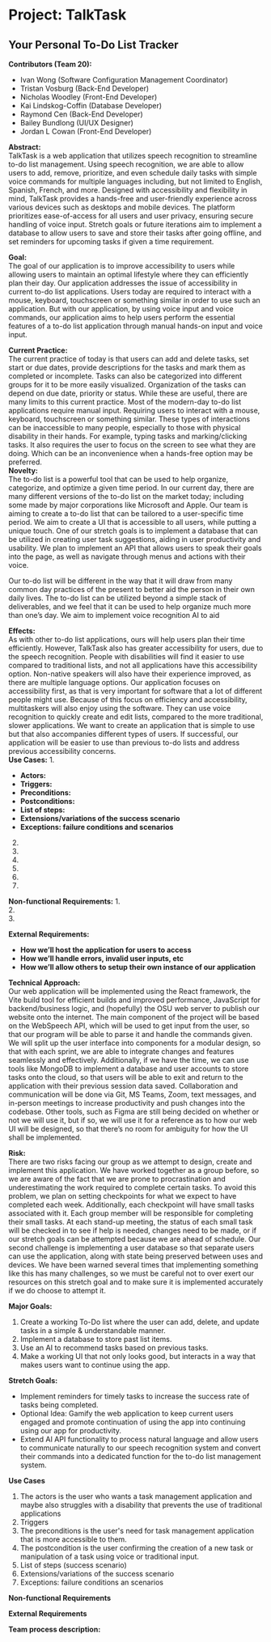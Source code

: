 # Project: TalkTask  
## Your Personal To-Do List Tracker

**Contributors (Team 20):**

- Ivan Wong (Software Configuration Management Coordinator)  
- Tristan Vosburg (Back-End Developer)  
- Nicholas Woodley (Front-End Developer)  
- Kai Lindskog-Coffin (Database Developer)  
- Raymond Cen (Back-End Developer)  
- Bailey Bundlong (UI/UX Designer)  
- Jordan L Cowan (Front-End Developer)

**Abstract:**  
TalkTask is a web application that utilizes speech recognition to streamline to-do list management. Using speech recognition, we are able to allow users to add, remove, prioritize, and even schedule daily tasks with simple voice commands for multiple languages including, but not limited to English, Spanish, French, and more. Designed with accessibility and flexibility in mind, TalkTask provides a hands-free and user-friendly experience across various devices such as desktops and mobile devices. The platform prioritizes ease-of-access for all users and user privacy, ensuring secure handling of voice input. Stretch goals or future iterations aim to implement a database to allow users to save and store their tasks after going offline, and set reminders for upcoming tasks if given a time requirement.

**Goal:**  
The goal of our application is to improve accessibility to users while allowing users to maintain an optimal lifestyle where they can efficiently plan their day. Our application addresses the issue of accessibility in current to-do list applications. Users today are required to interact with a mouse, keyboard, touchscreen or something similar in order to use such an application. But with our application, by using voice input and voice commands, our application aims to help users perform the essential features of a to-do list application through manual hands-on input and voice input.

**Current Practice:**  
The current practice of today is that users can add and delete tasks, set start or due dates, provide descriptions for the tasks and mark them as completed or incomplete. Tasks can also be categorized into different groups for it to be more easily visualized. Organization of the tasks can depend on due date, priority or status. While these are useful, there are many limits to this current practice. Most of the modern-day to-do list applications require manual input. Requiring users to interact with a mouse, keyboard, touchscreen or something similar. These types of interactions can be inaccessible to many people, especially to those with physical disability in their hands. For example, typing tasks and marking/clicking tasks. It also requires the user to focus on the screen to see what they are doing. Which can be an inconvenience when a hands-free option may be preferred.  
**Novelty:**  
The to-do list is a powerful tool that can be used to help organize, categorize, and optimize a given time period. In our current day, there are many different versions of the to-do list on the market today; including some made by major corporations like Microsoft and Apple. Our team is aiming to create a to-do list that can be tailored to a user-specific time period. We aim to create a UI that is accessible to all users, while putting a unique touch. One of our stretch goals is to implement a database that can be utilized in creating user task suggestions, aiding in user productivity and usability. We plan to implement an API that allows users to speak their goals into the page, as well as navigate through menus and actions with their voice.

Our to-do list will be different in the way that it will draw from many common day practices of the present to better aid the person in their own daily lives. The to-do list can be utilized beyond a simple stack of deliverables, and we feel that it can be used to help organize much more than one’s day. We aim to implement voice recognition AI to aid 

**Effects:**  
As with other to-do list applications, ours will help users plan their time efficiently. However, TalkTask also has greater accessibility for users, due to the speech recognition. People with disabilities will find it easier to use compared to traditional lists, and not all applications have this accessibility option. Non-native speakers will also have their experience improved, as there are multiple language options. Our application focuses on accessibility first, as that is very important for software that a lot of different people might use. Because of this focus on efficiency and accessibility, multitaskers will also enjoy using the software. They can use voice recognition to quickly create and edit lists, compared to the more traditional, slower applications. We want to create an application that is simple to use but that also accompanies different types of users. If successful, our application will be easier to use than previous to-do lists and address previous accessibility concerns.  
**Use Cases:**
1.   
   * **Actors:**   
   * **Triggers:**   
   * **Preconditions:**  
   * **Postconditions:**  
   * **List of steps:**  
   * **Extensions/variations of the success scenario**  
   * **Exceptions: failure conditions and scenarios**  
2.   
3.   
4.   
5.   
6.   
7. 

**Non-functional Requirements:**
1.   
2.   
3. 

**External Requirements:**

* **How we’ll host the application for users to access**  
* **How we’ll handle errors, invalid user inputs, etc**  
* **How we’ll allow others to setup their own instance of our application**

**Technical Approach:**  
Our web application will be implemented using the React framework, the Vite build tool for efficient builds and improved performance, JavaScript for backend/business logic, and (hopefully) the OSU web server to publish our website onto the internet. The main component of the project will be based on the WebSpeech API, which will be used to get input from the user, so that our program will be able to parse it and handle the commands given.  We will split up the user interface into components for a modular design, so that with each sprint, we are able to integrate changes and features seamlessly and effectively. Additionally, if we have the time, we can use tools like MongoDB to implement a database and user accounts to store tasks onto the cloud, so that users will be able to exit and return to the application with their previous session data saved. Collaboration and communication will be done via Git, MS Teams, Zoom, text messages, and in-person meetings to increase productivity and push changes into the codebase. Other tools, such as Figma are still being decided on whether or not we will use it, but if so, we will use it for a reference as to how our web UI will be designed, so that there’s no room for ambiguity for how the UI shall be implemented.

**Risk:**  
There are two risks facing our group as we attempt to design, create and implement this application.  We have worked together as a group before, so we are aware of the fact that we are prone to procrastination and underestimating the work required to complete certain tasks.  To avoid this problem, we plan on setting checkpoints for what we expect to have completed each week.  Additionally, each checkpoint will have small tasks associated with it.  Each group member will be responsible for completing their small tasks.  At each stand-up meeting, the status of each small task will be checked in to see if help is needed, changes need to be made, or if our stretch goals can be attempted because we are ahead of schedule.  Our second challenge is implementing a user database so that separate users can use the application, along with state being preserved between uses and devices.  We have been warned several times that implementing something like this has many challenges, so we must be careful not to over exert our resources on this stretch goal and to make sure it is implemented accurately if we do choose to attempt it.

**Major Goals:**

1. Create a working To-Do list where the user can add, delete, and update tasks in a simple & understandable manner.  
2. Implement a database to store past list items.  
3. Use an AI to recommend tasks based on previous tasks.  
4. Make a working UI that not only looks good, but interacts in a way that makes users want to continue using the app.

**Stretch Goals:**

- Implement reminders for timely tasks to increase  the success rate of tasks being completed.  
- Optional Idea: Gamify the web application to keep current users engaged and promote continuation of using the app into continuing using our app for productivity.  
- Extend AI API functionality to process natural language and allow users to communicate naturally to our speech recognition system and convert their commands into a dedicated function for the to-do list management system.


**Use Cases**

1. The actors is the user who wants a task management application and maybe also struggles with a disability that prevents the use of traditional applications
2. Triggers
3. The preconditions is the user's need for task management application that is more accessible to them.
4. The postcondition is the user confirming the creation of a new task or manipulation of a task using voice or traditional input.
5. List of steps (success scenario)
6. Extensions/variations of the success scenario
7. Exceptions: failure conditions an scenarios


**Non-functional Requirements**

**External Requirements**

**Team process description:**  
